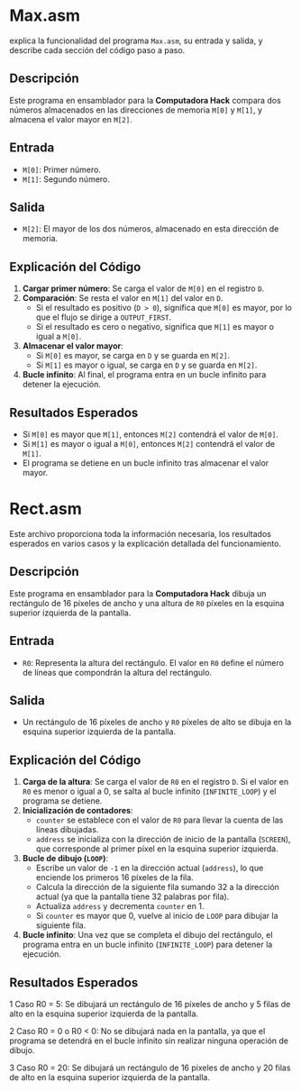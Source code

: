 
# Max.asm
explica la funcionalidad del programa `Max.asm`, su entrada y salida, y describe cada sección del código paso a paso.

## Descripción

Este programa en ensamblador para la **Computadora Hack** compara dos números almacenados en las direcciones de memoria `M[0]` y `M[1]`, y almacena el valor mayor en `M[2]`.

## Entrada

- `M[0]`: Primer número.
- `M[1]`: Segundo número.

## Salida

- `M[2]`: El mayor de los dos números, almacenado en esta dirección de memoria.

## Explicación del Código

1. **Cargar primer número**: Se carga el valor de `M[0]` en el registro `D`.
2. **Comparación**: Se resta el valor en `M[1]` del valor en `D`.
   - Si el resultado es positivo (`D > 0`), significa que `M[0]` es mayor, por lo que el flujo se dirige a `OUTPUT_FIRST`.
   - Si el resultado es cero o negativo, significa que `M[1]` es mayor o igual a `M[0]`.
3. **Almacenar el valor mayor**:
   - Si `M[0]` es mayor, se carga en `D` y se guarda en `M[2]`.
   - Si `M[1]` es mayor o igual, se carga en `D` y se guarda en `M[2]`.
4. **Bucle infinito**: Al final, el programa entra en un bucle infinito para detener la ejecución.

## Resultados Esperados

- Si `M[0]` es mayor que `M[1]`, entonces `M[2]` contendrá el valor de `M[0]`.
- Si `M[1]` es mayor o igual a `M[0]`, entonces `M[2]` contendrá el valor de `M[1]`.
- El programa se detiene en un bucle infinito tras almacenar el valor mayor.

# Rect.asm

Este archivo proporciona toda la información necesaria, los resultados esperados en varios casos y la explicación detallada del funcionamiento.


## Descripción

Este programa en ensamblador para la **Computadora Hack** dibuja un rectángulo de 16 píxeles de ancho y una altura de `R0` píxeles en la esquina superior izquierda de la pantalla.

## Entrada

- `R0`: Representa la altura del rectángulo. El valor en `R0` define el número de líneas que compondrán la altura del rectángulo.

## Salida

- Un rectángulo de 16 píxeles de ancho y `R0` píxeles de alto se dibuja en la esquina superior izquierda de la pantalla.

## Explicación del Código

1. **Carga de la altura**: Se carga el valor de `R0` en el registro `D`. Si el valor en `R0` es menor o igual a 0, se salta al bucle infinito (`INFINITE_LOOP`) y el programa se detiene.
2. **Inicialización de contadores**:
   - `counter` se establece con el valor de `R0` para llevar la cuenta de las líneas dibujadas.
   - `address` se inicializa con la dirección de inicio de la pantalla (`SCREEN`), que corresponde al primer píxel en la esquina superior izquierda.
3. **Bucle de dibujo (`LOOP`)**:
   - Escribe un valor de `-1` en la dirección actual (`address`), lo que enciende los primeros 16 píxeles de la fila.
   - Calcula la dirección de la siguiente fila sumando 32 a la dirección actual (ya que la pantalla tiene 32 palabras por fila).
   - Actualiza `address` y decrementa `counter` en 1.
   - Si `counter` es mayor que 0, vuelve al inicio de `LOOP` para dibujar la siguiente fila.
4. **Bucle infinito**: Una vez que se completa el dibujo del rectángulo, el programa entra en un bucle infinito (`INFINITE_LOOP`) para detener la ejecución.

## Resultados Esperados
1 Caso R0 = 5:
Se dibujará un rectángulo de 16 píxeles de ancho y 5 filas de alto en la esquina superior izquierda de la pantalla.

2 Caso R0 = 0 o R0 < 0:
No se dibujará nada en la pantalla, ya que el programa se detendrá en el bucle infinito sin realizar ninguna operación de dibujo.

3 Caso R0 = 20:
Se dibujará un rectángulo de 16 píxeles de ancho y 20 filas de alto en la esquina superior izquierda de la pantalla.
